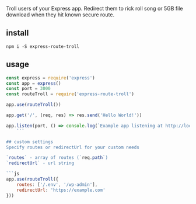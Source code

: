 Troll users of your Express app. Redirect them to rick roll song or 5GB file download when they hit known secure route.

## install
```
npm i -S express-route-troll
```

## usage
```js
const express = require('express')
const app = express()
const port = 3000
const routeTroll = require('express-route-troll')

app.use(routeTroll())

app.get('/', (req, res) => res.send('Hello World!'))

app.listen(port, () => console.log(`Example app listening at http://localhost:${port}`))
    ```

## custom settings
Specify routes or redirectUrl for your custom needs

`routes` - array of routes (`req.path`)
`redirectUrl` - url string

```js
app.use(routeTroll({
    routes: ['/.env', '/wp-admin'],
    redirectUrl: 'https://example.com'
}))
```
